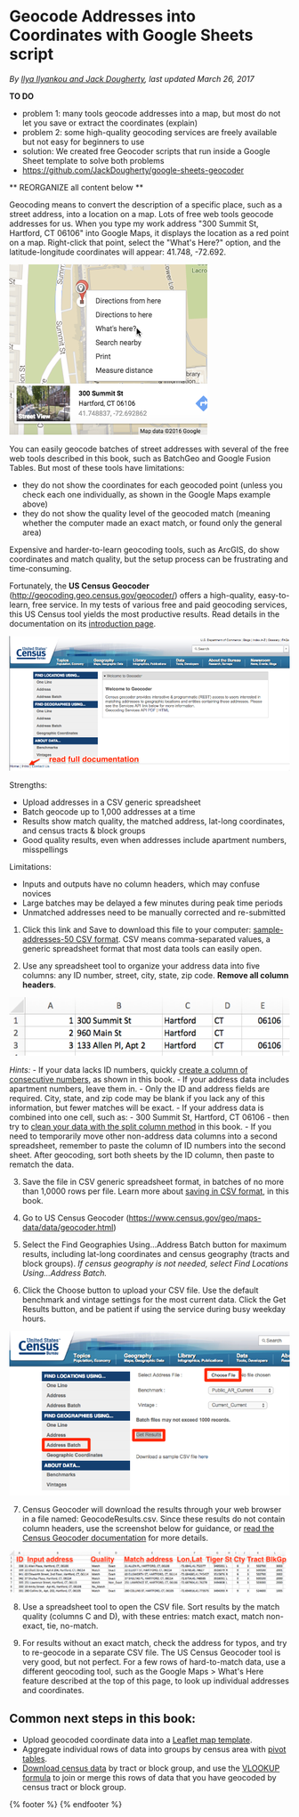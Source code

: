 # Geocode Addresses into Coordinates with Google Sheets script
*By [Ilya Ilyankou and Jack Dougherty](../../introduction/who.md), last updated March 26, 2017*

**TO DO**
- problem 1: many tools geocode addresses into a map, but most do not let you save or extract the coordinates (explain)
- problem 2: some high-quality geocoding services are freely available but not easy for beginners to use
- solution: We created free Geocoder scripts that run inside a Google Sheet template to solve both problems
- https://github.com/JackDougherty/google-sheets-geocoder

** REORGANIZE all content below **

Geocoding means to convert the description of a specific place, such as a street address, into a location on a map. Lots of free web tools geocode addresses for us. When you type my work address "300 Summit St, Hartford, CT 06106" into Google Maps, it displays the location as a red point on a map. Right-click that point, select the "What's Here?" option, and the latitude-longitude coordinates will appear: 41.748, -72.692.

![](google-maps-whats-here.png)

You can easily geocode batches of street addresses with several of the free web tools described in this book, such as BatchGeo and Google Fusion Tables. But most of these tools have limitations:
- they do not show the coordinates for each geocoded point (unless you check each one individually, as shown in the Google Maps example above)
- they do not show the quality level of the geocoded match (meaning whether the computer made an exact match, or found only the general area)

Expensive and harder-to-learn geocoding tools, such as ArcGIS, do show coordinates and match quality, but the setup process can be frustrating and time-consuming.

Fortunately, the **US Census Geocoder** (http://geocoding.geo.census.gov/geocoder/) offers a high-quality, easy-to-learn, free service. In my tests of various free and paid geocoding services, this US Census tool yields the most productive results. Read details in the documentation on its [introduction page](http://www.census.gov/geo/maps-data/data/geocoder.html).

![](census-geocoder-home.png)

Strengths:
- Upload addresses in a CSV generic spreadsheet
- Batch geocode up to 1,000 addresses at a time
- Results show match quality, the matched address, lat-long coordinates, and census tracts & block groups
- Good quality results, even when addresses include apartment numbers, misspellings

Limitations:
- Inputs and outputs have no column headers, which may confuse novices
- Large batches may be delayed a few minutes during peak time periods
- Unmatched addresses need to be manually corrected and re-submitted

1) Click this link and Save to download this file to your computer: [sample-addresses-50 CSV format](https://www.datavizforall.org/geocode/sample-addresses-50.csv). CSV means comma-separated values, a generic spreadsheet format that most data tools can easily open.

2) Use any spreadsheet tool to organize your address data into five columns: any ID number, street, city, state, zip code. **Remove all column headers**.

  ![](address-no-column-headers.png)

  *Hints:*
    - If your data lacks ID numbers, quickly [create a column of consecutive numbers](../../transform/calculate/index.html), as shown in this book.
    - If your address data includes apartment numbers, leave them in.
    - Only the ID and address fields are required. City, state, and zip code may be blank if you lack any of this information, but fewer matches will be exact.
    - If your address data is combined into one cell, such as:
      - 300 Summit St, Hartford, CT 06106
      - then try to [clean your data with the split column method](../../transform/clean/index.html) in this book.
    - If you need to temporarily move other non-address data columns into a second spreadsheet, remember to paste the column of ID numbers into the second sheet. After geocoding, sort both sheets by the ID column, then paste to rematch the data.

3) Save the file in CSV generic spreadsheet format, in batches of no more than 1,0000 rows per file. Learn more about [saving in CSV format](../../spreadsheet/csv), in this book.

4) Go to US Census Geocoder (https://www.census.gov/geo/maps-data/data/geocoder.html)

5) Select the Find Geographies Using...Address Batch button for maximum results, including lat-long coordinates and census geography (tracts and block groups). *If census geography is not needed, select Find Locations Using...Address Batch.*

6) Click the Choose button to upload your CSV file. Use the default benchmark and vintage settings for the most current data. Click the Get Results button, and be patient if using the service during busy weekday hours.

  ![](census-geocoder-batch.png)

7) Census Geocoder will download the results through your web browser in a file named: GeocodeResults.csv. Since these results do not contain column headers, use the screenshot below for guidance, or [read the Census Geocoder documentation](http://www.census.gov/geo/maps-data/data/geocoder.html) for more details.

  ![](geocode-results.png)

8) Use a spreadsheet tool to open the CSV file. Sort results by the match quality (columns C and D), with these entries: match exact, match non-exact, tie, no-match.

9) For results without an exact match, check the address for typos, and try to re-geocode in a separate CSV file. The US Census Geocoder tool is very good, but not perfect. For a few rows of hard-to-match data, use a different geocoding tool, such as the Google Maps > What's Here feature described at the top of this page, to look up individual addresses and coordinates.

## Common next steps in this book:
- Upload geocoded coordinate data into a [Leaflet map template](../../leaflet/index.html).
- Aggregate individual rows of data into groups by census area with [pivot tables](../../spreadsheet/pivot).
- [Download census data](../find) by tract or block group, and use the [VLOOKUP formula](../../spreadsheet/vlookup/) to join or merge this rows of data that you have geocoded by census tract or block group.

{% footer %}
{% endfooter %}
